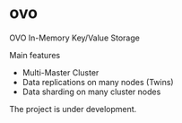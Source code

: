 # ovo

OVO In-Memory Key/Value Storage

Main features
- Multi-Master Cluster
- Data replications on many nodes (Twins)
- Data sharding on many cluster nodes

The project is under development.

